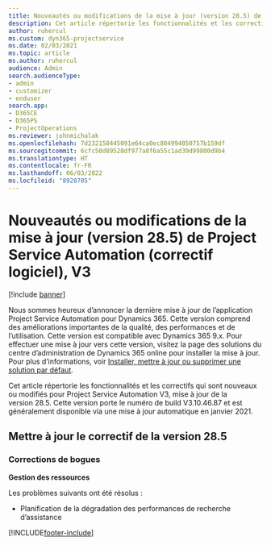 ```yaml
---
title: Nouveautés ou modifications de la mise à jour (version 28.5) de Project Service Automation (correctif logiciel), V3
description: Cet article répertorie les fonctionnalités et les correctifs disponibles dans le correctif logiciel de la mise à jour de Project Service Automation version 28.5, V3.
author: ruhercul
ms.custom: dyn365-projectservice
ms.date: 02/03/2021
ms.topic: article
ms.author: ruhercul
audience: Admin
search.audienceType:
- admin
- customizer
- enduser
search.app:
- D365CE
- D365PS
- ProjectOperations
ms.reviewer: johnmichalak
ms.openlocfilehash: 7d232150445091e64ca0ec804994050757b159df
ms.sourcegitcommit: 6cfc50d89528df977a8f6a55c1ad39d99800d9b4
ms.translationtype: HT
ms.contentlocale: fr-FR
ms.lasthandoff: 06/03/2022
ms.locfileid: "8928705"
---
```

# <a name="whats-new-or-changed-in-project-service-automation-update-release-285-v3"></a>Nouveautés ou modifications de la mise à jour (version 28.5) de Project Service Automation (correctif logiciel), V3

[!include [banner](../includes/psa-now-project-operations.md)]

Nous sommes heureux d’annoncer la dernière mise à jour de l’application Project Service Automation pour Dynamics 365. Cette version comprend des améliorations importantes de la qualité, des performances et de l’utilisation. Cette version est compatible avec Dynamics 365 9.x. Pour effectuer une mise à jour vers cette version, visitez la page des solutions du centre d’administration de Dynamics 365 online pour installer la mise à jour. Pour plus d’informations, voir [Installer, mettre à jour ou supprimer une solution par défaut](/power-platform/admin/install-remove-preferred-solution).

Cet article répertorie les fonctionnalités et les correctifs qui sont nouveaux ou modifiés pour Project Service Automation V3, mise à jour de la version 28.5. Cette version porte le numéro de build V3.10.46.87 et est généralement disponible via une mise à jour automatique en janvier 2021.

## <a name="update-release-285-hotfix"></a>Mettre à jour le correctif de la version 28.5

### <a name="bug-fixes"></a>Corrections de bogues

**Gestion des ressources**

Les problèmes suivants ont été résolus :

- Planification de la dégradation des performances de recherche d’assistance



[!INCLUDE[footer-include](../includes/footer-banner.md)]
